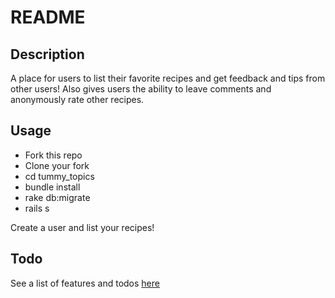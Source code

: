 # README

## Description

A place for users to list their favorite recipes and get feedback and tips from other users! 
Also gives users the ability to leave comments and anonymously rate other recipes.

## Usage

- Fork this repo 
- Clone your fork
- cd tummy_topics
- bundle install
- rake db:migrate
- rails s

Create a user and list your recipes!

## Todo

See a list of features and todos [here](https://gist.github.com/ryuichi7/21f4618bc13d6ab69b88089a2caf5660)




